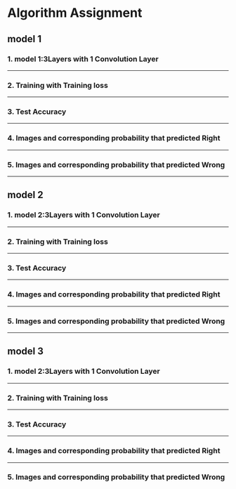 # Algorithm Assignment

## model 1
### 1. model 1:3Layers with 1 Convolution Layer
------------------------------
### 2. Training with Training loss
-----------------------------
### 3. Test Accuracy
-----------------------------
### 4. Images and corresponding probability that predicted Right
------------------------------
### 5. Images and corresponding probability that predicted Wrong
------------------------------
## model 2
### 1. model 2:3Layers with 1 Convolution Layer
------------------------------
### 2. Training with Training loss
-----------------------------
### 3. Test Accuracy
-----------------------------
### 4. Images and corresponding probability that predicted Right
------------------------------
### 5. Images and corresponding probability that predicted Wrong
---------------------------
## model 3
### 1. model 2:3Layers with 1 Convolution Layer
------------------------------
### 2. Training with Training loss
-----------------------------
### 3. Test Accuracy
-----------------------------
### 4. Images and corresponding probability that predicted Right
------------------------------
### 5. Images and corresponding probability that predicted Wrong
